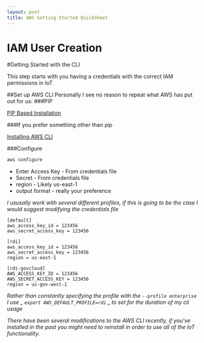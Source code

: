 ```yaml
---
layout: post
title: AWS Getting Started QuickSheet 
---
```


# IAM User Creation

#Getting Started with the CLI

This step starts with you having a credentials with the correct IAM permissions in IoT

##Set up AWS CLI
Personally I see no reason to repeat what AWS has put out for us:
###PIP

[PIP Based Installation](http://docs.aws.amazon.com/cli/latest/userguide/installing.html#install-with-pip)

###If you prefer something other than pip

[Installing AWS CLI](http://docs.aws.amazon.com/cli/latest/userguide/installing.html#install-bundle-other-os)

###Configure

```bash 
aws configure
```

* Enter Access Key - From credentials file
* Secret - From credentials file
* region - Likely us-east-1
* output format - really your preference

_I ususally work with several different profiles, if this is going to be the case I would suggest modifying the credentials file_
```text
[default]
aws_access_key_id = 123456
aws_secret_access_key = 123456

[rdi]
aws_access_key_id = 123456
aws_secret_access_key = 123456
region = us-east-1

[rdi-govcloud]
AWS_ACCESS_KEY_ID = 123456
AWS_SECRET_ACCESS_KEY = 123456
region = us-gov-west-1
```

_Rather than constantly specifying the profile with the_ `--profile enterprise` _I use _ `export AWS_DEFAULT_PROFILE=rdi` _ to set for the duration of my cli usage_

_There have been several modifications to the AWS CLI recently, if you've installed in the past you might need to reinstall in order to use all of the IoT functionality._